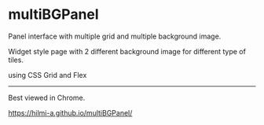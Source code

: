 # multiBGPanel
Panel interface with multiple grid and multiple background image.

Widget style page with 2 different background image for different type of tiles.

using CSS Grid and Flex
<hr>
<span style color="green">Best viewed in Chrome.</span>

https://hilmi-a.github.io/multiBGPanel/

